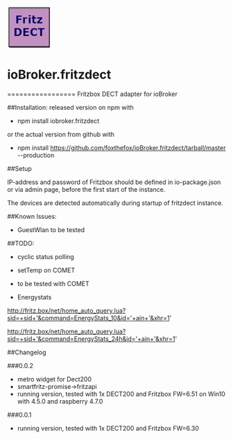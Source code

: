 

![Logo](admin/fritzdect_logo.png)
# ioBroker.fritzdect
=================
Fritzbox DECT adapter for ioBroker

##Installation:
released version on npm with 
* npm install iobroker.fritzdect

or the actual version from github with 

* npm install https://github.com/foxthefox/ioBroker.fritzdect/tarball/master --production

##Setup

IP-address and password of Fritzbox should be defined in io-package.json or via admin page, before the first start of the instance.

The devices are detected automatically during startup of fritzdect instance.

##Known Issues:

* GuestWlan to be tested

##TODO:

* cyclic status polling

* setTemp on COMET

* to be tested with COMET

* Energystats

http://fritz.box/net/home_auto_query.lua?sid=+sid+'&command=EnergyStats_10&id='+ain+'&xhr=1'

http://fritz.box/net/home_auto_query.lua?sid=+sid+'&command=EnergyStats_24h&id='+ain+'&xhr=1'

##Changelog

###0.0.2
* metro widget for Dect200
* smartfritz-promise->fritzapi
* running version, tested with 1x DECT200 and Fritzbox FW=6.51 on Win10 with 4.5.0 and raspberry 4.7.0

###0.0.1
* running version, tested with 1x DECT200 and Fritzbox FW=6.30
